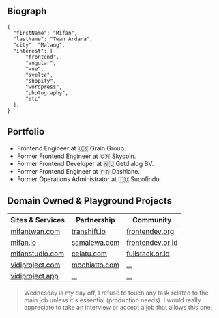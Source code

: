 ## Biograph ##
```
{
  "firstName": "Mifan",
  "lastName": "Twan Ardana",
  "city": "Malang",
  "interest": [
      "frontend",
      "angular",
      "vue",
      "svelte",
      "shopify",
      "wordpress",
      "photography",
      "etc"
  ],
}
```
## Portfolio ##
- Frontend Engineer at :us: Grain Group.
- Former Frontend Engineer at :cn: Skycoin.
- Former Frontend Developer at :netherlands: Getdialog BV.
- Former Frontend Engineer at :fr: Dashlane.
- Former Operations Administrator at :indonesia: Sucofindo.

## Domain Owned & Playground Projects ##
| Sites & Services | Partnership | Community |
| ----------------- | ----------------- | ----------------- |
| [mifantwan.com](https://mifantwan.com) | [transhift.io](https://transhift.io) | [frontendev.org](https://frontendev.org) |
| [mifan.io](https://mifan.io) | [samalewa.com](https://samalewa.com) | [frontendev.or.id](https://frontendev.or.id) |
| [mifanstudio.com](https://mifanstudio.com) | [celatu.com](https://celatu.com) | [fullstack.or.id](https://fullstack.or.id)|
| [vidiproject.com](https://vidiproject.com) | [mochiatto.com](https://mochiatto.com) | [...]() |
| [vidiproject.app](https://vidiproject.app) |  [...]() | [...]() |


> Wednesday is my day off, I refuse to touch any task related to the main job unless it's essential (production needs). I would really appreciate to take an interview or accept a job that allows this one. 